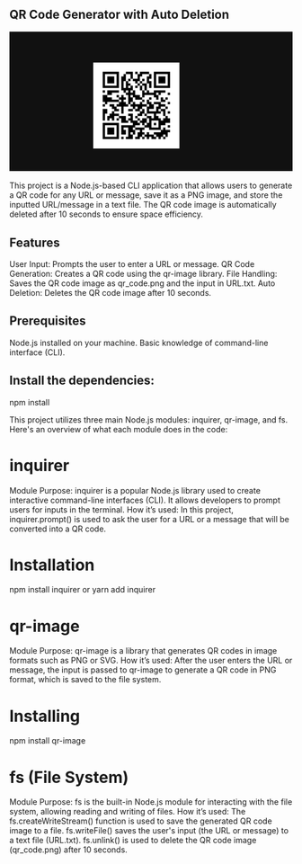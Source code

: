 ## QR Code Generator with Auto Deletion
![QR Code](QR_Code.png)

This project is a Node.js-based CLI application that allows users to generate a QR code for any URL or message, save it as a PNG image, and store the inputted URL/message in a text file. The QR code image is automatically deleted after 10 seconds to ensure space efficiency.

## Features
User Input: Prompts the user to enter a URL or message.
QR Code Generation: Creates a QR code using the qr-image library.
File Handling: Saves the QR code image as qr_code.png and the input in URL.txt.
Auto Deletion: Deletes the QR code image after 10 seconds.
## Prerequisites
Node.js installed on your machine.
Basic knowledge of command-line interface (CLI).

## Install the dependencies:
 npm install

 This project utilizes three main Node.js modules:  inquirer, qr-image, and fs. Here's an overview of what each module does in the code:

# inquirer
Module Purpose: inquirer is a popular Node.js library used to create interactive command-line interfaces (CLI). It allows developers to prompt users for inputs in the terminal.
How it’s used: In this project, inquirer.prompt() is used to ask the user for a URL or a message that will be converted into a QR code.
# Installation
npm install inquirer
or
yarn add inquirer

# qr-image
Module Purpose: qr-image is a library that generates QR codes in image formats such as PNG or SVG.
How it’s used: After the user enters the URL or message, the input is passed to qr-image to generate a QR code in PNG format, which is saved to the file system.
# Installing
npm install qr-image

# fs (File System)
Module Purpose: fs is the built-in Node.js module for interacting with the file system, allowing reading and writing of files.
How it’s used:
The fs.createWriteStream() function is used to save the generated QR code image to a file.
fs.writeFile() saves the user's input (the URL or message) to a text file (URL.txt).
fs.unlink() is used to delete the QR code image (qr_code.png) after 10 seconds.

